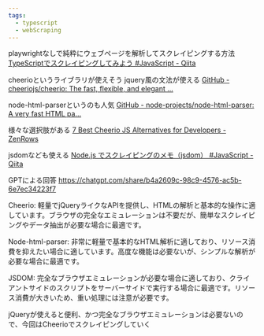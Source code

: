 ```yaml
---
tags:
  - typescript
  - webScraping
---
```


playwrightなしで純粋にウェブページを解析してスクレイピングする方法
[TypeScriptでスクレイピングしてみよう #JavaScript - Qiita](https://qiita.com/Syoitu/items/6a136e3b8d2fb65e51a2)

cheerioというライブラリが使えそう
jquery風の文法が使える
[GitHub - cheeriojs/cheerio: The fast, flexible, and elegant ...](https://github.com/cheeriojs/cheerio)

node-html-parserというのも人気
[GitHub - node-projects/node-html-parser: A very fast HTML pa...](https://github.com/node-projects/node-html-parser)

様々な選択肢がある
[7 Best Cheerio JS Alternatives for Developers - ZenRows](https://www.zenrows.com/alternative/cheerio)

jsdomなども使える
[Node.js でスクレイピングのメモ（jsdom） #JavaScript - Qiita](https://qiita.com/sueasen/items/9e3498d79d4cc10ba553)

GPTによる回答
https://chatgpt.com/share/b4a2609c-98c9-4576-ac5b-6e7ec34223f7

Cheerio: 軽量でjQueryライクなAPIを提供し、HTMLの解析と基本的な操作に適しています。ブラウザの完全なエミュレーションは不要だが、簡単なスクレイピングやデータ抽出が必要な場合に最適です。

Node-html-parser: 非常に軽量で基本的なHTML解析に適しており、リソース消費を抑えたい場合に適しています。高度な機能は必要ないが、シンプルな解析が必要な場合に最適です。

JSDOM: 完全なブラウザエミュレーションが必要な場合に適しており、クライアントサイドのスクリプトをサーバーサイドで実行する場合に最適です。リソース消費が大きいため、重い処理には注意が必要です。

jQueryが使えると便利、かつ完全なブラウザエミュレーションは必要ないので、今回はCheerioでスクレイピングしていく
